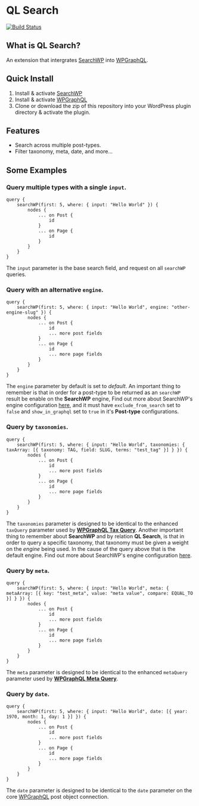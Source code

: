 # QL Search
[![Build Status](https://travis-ci.org/funkhaus/ql-search.svg?branch=develop)](https://travis-ci.org/funkhaus/ql-search)

## What is QL Search?
An extension that intergrates [SearchWP](https://searchwp.com) into [WPGraphQL](https://www.wpgraphql.com).

## Quick Install
1. Install & activate [SearchWP](https://searchwp.com)
2. Install & activate [WPGraphQL](https://www.wpgraphql.com)
3. Clone or download the zip of this repository into your WordPress plugin directory & activate the plugin.

## Features
- Search across multiple post-types.
- Filter taxonomy, meta, date, and more...

## Some Examples
### Query multiple types with a single `input`.
```
query {
    searchWP(first: 5, where: { input: "Hello World" }) {
        nodes {
            ... on Post {
                id
            }
            ... on Page {
                id
            }
        }
    }
}
```
The `input` parameter is the base search field, and request on all `searchWP` queries.

### Query with an alternative `engine`.
```
query {
    searchWP(first: 5, where: { input: "Hello World", engine: "other-engine-slug" }) {
        nodes {
            ... on Post {
                id
                ... more post fields
            }
            ... on Page {
                id
                ... more page fields
            }
        }
    }
}
```
The `engine` parameter by default is set to *default*. An important thing to remember is that in order for a post-type to be returned as an `searchWP` result be enable on the **SearchWP** engine, Find out more about SearchWP's engine configuration [here](https://searchwp.com/docs/configuration/), and it must have `exclude_from_search` set to `false` and `show_in_graphql` set to `true` in it's **Post-type** configurations. 

### Query by `taxonomies`.
```
query {
    searchWP(first: 5, where: { input: "Hello World", taxonomies: { taxArray: [{ taxonomy: TAG, field: SLUG, terms: "test_tag" }] } }) {
        nodes {
            ... on Post {
                id
                ... more post fields
            }
            ... on Page {
                id
                ... more page fields
            }
        }
    }
}
```
The `taxonomies` parameter is designed to be identical to the enhanced `taxQuery` parameter used by **[WPGraphQL Tax Query](https://github.com/wp-graphql/wp-graphql-tax-query)**. Another important thing to remember about **SearchWP** and by relation **QL Search**, is that in order to query a specific taxonomy, that taxonomy must be given a weight on the *engine* being used. In the cause of the query above that is the default engine. Find out more about SearchWP's engine configuration [here](https://searchwp.com/docs/configuration/).

### Query by `meta`.
```
query {
    searchWP(first: 5, where: { input: "Hello World", meta: { metaArray: [{ key: "test_meta", value: "meta value", compare: EQUAL_TO }] } }) {
        nodes {
            ... on Post {
                id
                ... more post fields
            }
            ... on Page {
                id
                ... more page fields
            }
        }
    }
}
```
The `meta` parameter is designed to be identical to the enhanced `metaQuery` parameter used by **[WPGraphQL Meta Query](https://github.com/wp-graphql/wp-graphql-meta-query)**.

### Query by `date`.
```
query {
    searchWP(first: 5, where: { input: "Hello World", date: [{ year: 1970, month: 1, day: 1 }] }) {
        nodes {
            ... on Post {
                id
                ... more post fields
            }
            ... on Page {
                id
                ... more page fields
            }
        }
    }
}
```
The `date` parameter is designed to be identical to the `date` parameter on the core [WPGraphQL](https://github.com/wp-graphql/wp-graphql) post object connection.
